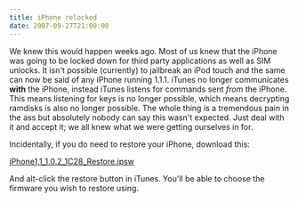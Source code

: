 ```yaml
---
title: iPhone relocked
date: 2007-09-27T21:00:00
---
```


We knew this would happen weeks ago. Most of us knew that the iPhone was
going to be locked down for third party applications as well as SIM
unlocks. It isn't possible (currently) to jailbreak an iPod touch and
the same can now be said of any iPhone running 1.1.1. iTunes no longer
communicates **with** the iPhone, instead iTunes listens for commands
sent *from* the iPhone. This means listening for keys is no longer
possible, which means decrypting ramdisks is also no longer possible.
The whole thing is a tremendous pain in the ass but absolutely nobody
can say this wasn't expected. Just deal with it and accept it; we all
knew what we were getting ourselves in for.

Incidentally, if you do need to restore your iPhone, download this:

[iPhone1,1\_1.0.2\_1C28\_Restore.ipsw](http://content.info.apple.com/iPhone/061-3823.20070821.vormd/iPhone1,1_1.0.2_1C28_Restore.ipsw)

And alt-click the restore button in iTunes. You'll be able to choose the
firmware you wish to restore using.

